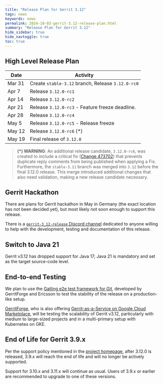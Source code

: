 ```yaml
---
title: "Release Plan for Gerrit 3.12"
tags: news
keywords: news
permalink: 2024-10-03-gerrit-3.12-release-plan.html
summary: "Release Plan for Gerrit 3.12"
hide_sidebar: true
hide_navtoggle: true
toc: true
---
```


## High Level Release Plan

| Date       | Activity                                          |
|------------|---------------------------------------------------|
| Mar 31     | Create `stable-3.12` branch, Release `3.12.0-rc0` |
| Apr  7     | Release `3.12.0-rc1`                              |
| Apr 14     | Release `3.12.0-rc2`                              |
| Apr 21     | Release `3.12.0-rc3` - Feature freeze deadline.   |
| Apr 28     | Release `3.12.0-rc4`                              |
| May  5     | Release `3.12.0-rc5` - Release freeze             |
| May 12     | Release `3.12.0-rc6` (*)                          |
| May 19     | Final release of `3.12.0`                         |

> **(\*) WARNING**: An additional release candidate, `3.12.0-rc6`, was created to include a
> critical fix ([Change 473702](https://gerrit-review.googlesource.com/c/gerrit/+/473702)) that
> prevents duplicate reply comments from being published when applying a Fix.
> Furthermore, the `stable-3.11` branch was merged into `3.12` before the final 3.12.0 release.
> This merge introduced additional changes that also need validation, making a new release candidate
> necessary.

## Gerrit Hackathon

There are plans for Gerrit hackathon in May in Germany (the exact location
has not been decided yet), but most likely not soon enough to support this
release.

There is a [`gerrit-3_12-release` Discord channel](https://discord.com/channels/775374026587373568/1353333423636348968)
dedicated to anyone willing to help with the development, testing and
documentation of this release.

## Switch to Java 21

Gerrit v3.12 has dropped support for Java 17; Java 21 is mandatory and
set as the target source-code level.

## End-to-end Testing

We plan to use the
[Gatling e2e test framework for Git](https://gerrit-review.googlesource.com/Documentation/dev-e2e-tests.html),
developed by GerritForge and Ericsson to test the stability of the release
on a production-like setup.

[GerritForge](https://www.gerritforge.com), who is also offering
[Gerrit-as-a-Service on Google Cloud Marketplace](https://gerritforge.com/gaas.html),
will be testing the scalability of Gerrit v3.12, particularly with
medium to large-sized projects and in a multi-primary setup with Kubernetes
on GKE.

## End of Life for Gerrit 3.9.x

Per the support policy mentioned in the
[project homepage](https://www.gerritcodereview.com/support.html#supported-versions),
after 3.12.0 is released, 3.9.x will reach the end of life and will no
longer be actively supported.

Support for 3.10.x and 3.11.x will continue as usual.
Users of 3.9.x or earlier are recommended to upgrade to one of these versions.
